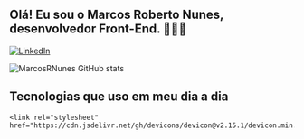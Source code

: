## Olá! Eu sou o Marcos Roberto Nunes, desenvolvedor Front-End. 🙋🏾‍♂️

[![LinkedIn](https://img.shields.io/badge/LinkedIn-0077B5?style=for-the-badge&logo=linkedin&logoColor=white)](https://www.linkedin.com/in/marcos-roberto-nunes-574a60200/)


![MarcosRNunes GitHub stats](https://github-readme-stats.vercel.app/api?username=MarcosRNunes_icons=true&theme=radical)

## Tecnologias que uso em meu dia a dia


<div>
        
    <link rel="stylesheet" href="https://cdn.jsdelivr.net/gh/devicons/devicon@v2.15.1/devicon.min.css">
          
    
    
</div>
